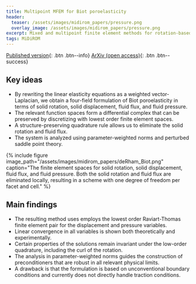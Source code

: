 ```yaml
---
title: Multipoint MFEM for Biot poroelasticity
header: 
  teaser: /assets/images/midirom_papers/pressure.png
  overlay_image: /assets/images/midirom_papers/pressure.png
excerpt: Mixed and multipoint finite element methods for rotation-based poroelasticity. W.M. Boon, A. Fumagalli, A. Scotti.
tags: MiDiROM
---
```


[Published version](https://epubs.siam.org/doi/10.1137/22M154329X){: .btn .btn--info}
[ArXiv (open access)](https://arxiv.org/abs/2212.12448){: .btn .btn--success}

## Key ideas

- By rewriting the linear elasticity equations as a weighted vector-Laplacian, we obtain a four-field formulation of Biot poroelasticity in terms of solid rotation, solid displacement, fluid flux, and fluid pressure.
- The relevant function spaces form a differential complex that can be preserved by discretizing with lowest order finite element spaces.
- A structure-preserving quadrature rule allows us to eliminate the solid rotation and fluid flux.
- The system is analyzed using parameter-weighted norms and perturbed saddle point theory.

{% include figure image_path="/assets/images/midirom_papers/deRham_Biot.png" caption="The finite element spaces for solid rotation, solid displacement, fluid flux, and fluid pressure. Both the solid rotation and fluid flux are eliminated locally, resulting in a scheme with one degree of freedom per facet and cell." %}

## Main findings
- The resulting method uses employs the lowest order Raviart-Thomas finite element pair for the displacement and pressure variables.
- Linear convergence in all variables is shown both theoretically and experimentally.
- Certain properties of the solutions remain invariant under the low-order quadrature, including the curl of the rotation.
- The analysis in parameter-weighted norms guides the construction of preconditioners that are robust in all relevant physical limits.
- A drawback is that the formulation is based on unconventional boundary conditions and currently does not directly handle traction conditions.